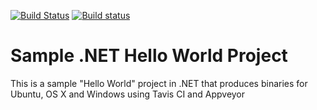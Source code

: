 [![Build Status](https://travis-ci.org/writeameer/helloworld.svg?branch=master)](https://travis-ci.org/writeameer/helloworld)
[![Build status](https://ci.appveyor.com/api/projects/status/fwk2n0drud4dk633/branch/master?svg=true)](https://ci.appveyor.com/project/writeameer/helloworld/branch/master)

# Sample .NET Hello World Project
This is a sample "Hello World" project in .NET that produces binaries for Ubuntu, OS X and Windows using Tavis CI and Appveyor

